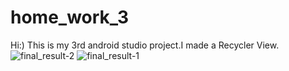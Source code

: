 # home_work_3
Hi:) 
This is my 3rd android studio project.I made a Recycler View.
![final_result-2](https://github.com/IslamBratan/home_work_3/assets/116435912/96aaa271-893b-47f3-9c92-ab7c6e8ce5bf)
![final_result-1](https://github.com/IslamBratan/home_work_3/assets/116435912/4038b73f-733c-424d-977c-7a6ca04a54cc)
